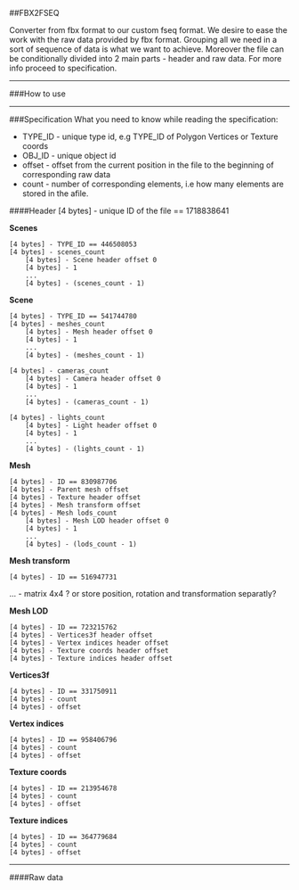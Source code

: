 ##FBX2FSEQ

Converter from fbx format to our custom fseq format. 
We desire to ease the work with the raw data provided by fbx format. Grouping all we need in a sort of sequence of data is what we want to achieve. Moreover the file can be conditionally divided into 2 main parts - header and raw data. For more info proceed to specification.

- - - 

###How to use

- - -

###Specification
What you need to know while reading the specification:

 - TYPE_ID - unique type id, e.g TYPE_ID of Polygon Vertices or Texture coords
 - OBJ_ID - unique object id 
 - offset - offset from the current position in the file to the beginning of corresponding raw data
 - count - number of corresponding elements, i.e how many elements are stored in the afile.

####Header
[4 bytes] - unique ID of the file == 1718838641

**Scenes**

    [4 bytes] - TYPE_ID == 446508053
    [4 bytes] - scenes_count
	    [4 bytes] - Scene header offset 0
	    [4 bytes] - 1
	    ...
	    [4 bytes] - (scenes_count - 1)

**Scene**

    [4 bytes] - TYPE_ID == 541744780
    [4 bytes] - meshes_count
        [4 bytes] - Mesh header offset 0
        [4 bytes] - 1
        ...
        [4 bytes] - (meshes_count - 1)

    [4 bytes] - cameras_count
        [4 bytes] - Camera header offset 0
        [4 bytes] - 1
        ...
        [4 bytes] - (cameras_count - 1)

    [4 bytes] - lights_count
        [4 bytes] - Light header offset 0
        [4 bytes] - 1
        ...
        [4 bytes] - (lights_count - 1)

**Mesh**
    
    [4 bytes] - ID == 830987706
    [4 bytes] - Parent mesh offset
    [4 bytes] - Texture header offset
    [4 bytes] - Mesh transform offset
    [4 bytes] - Mesh lods_count
        [4 bytes] - Mesh LOD header offset 0
        [4 bytes] - 1
        ...
        [4 bytes] - (lods_count - 1)

**Mesh transform**

    [4 bytes] - ID == 516947731
... - matrix 4x4 ?
or store position, rotation and transformation separatly?

**Mesh LOD**
    
    [4 bytes] - ID == 723215762
    [4 bytes] - Vertices3f header offset
    [4 bytes] - Vertex indices header offset
    [4 bytes] - Texture coords header offset
    [4 bytes] - Texture indices header offset

**Vertices3f**
    
    [4 bytes] - ID == 331750911
    [4 bytes] - count
    [4 bytes] - offset

**Vertex indices**
    
    [4 bytes] - ID == 958406796
    [4 bytes] - count
    [4 bytes] - offset

**Texture coords**
    
    [4 bytes] - ID == 213954678
    [4 bytes] - count
    [4 bytes] - offset

**Texture indices**
    
    [4 bytes] - ID == 364779684
    [4 bytes] - count
    [4 bytes] - offset

- - - 

####Raw data		